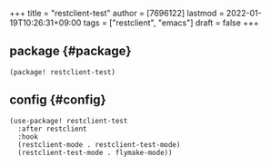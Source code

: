 +++
title = "restclient-test"
author = [7696122]
lastmod = 2022-01-19T10:26:31+09:00
tags = ["restclient", "emacs"]
draft = false
+++

## package {#package}

```elisp
(package! restclient-test)
```


## config {#config}

```elisp
(use-package! restclient-test
  :after restclient
  :hook
  (restclient-mode . restclient-test-mode)
  (restclient-test-mode . flymake-mode))
```
